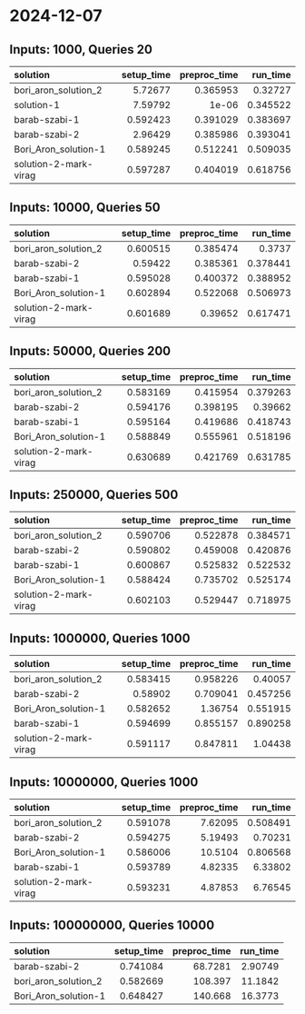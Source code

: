 # 2024-12-07

## Inputs: 1000, Queries 20

| solution              |   setup_time |   preproc_time |   run_time |
|:----------------------|-------------:|---------------:|-----------:|
| bori_aron_solution_2  |     5.72677  |       0.365953 |   0.32727  |
| solution-1            |     7.59792  |       1e-06    |   0.345522 |
| barab-szabi-1         |     0.592423 |       0.391029 |   0.383697 |
| barab-szabi-2         |     2.96429  |       0.385986 |   0.393041 |
| Bori_Aron_solution-1  |     0.589245 |       0.512241 |   0.509035 |
| solution-2-mark-virag |     0.597287 |       0.404019 |   0.618756 |

## Inputs: 10000, Queries 50

| solution              |   setup_time |   preproc_time |   run_time |
|:----------------------|-------------:|---------------:|-----------:|
| bori_aron_solution_2  |     0.600515 |       0.385474 |   0.3737   |
| barab-szabi-2         |     0.59422  |       0.385361 |   0.378441 |
| barab-szabi-1         |     0.595028 |       0.400372 |   0.388952 |
| Bori_Aron_solution-1  |     0.602894 |       0.522068 |   0.506973 |
| solution-2-mark-virag |     0.601689 |       0.39652  |   0.617471 |

## Inputs: 50000, Queries 200

| solution              |   setup_time |   preproc_time |   run_time |
|:----------------------|-------------:|---------------:|-----------:|
| bori_aron_solution_2  |     0.583169 |       0.415954 |   0.379263 |
| barab-szabi-2         |     0.594176 |       0.398195 |   0.39662  |
| barab-szabi-1         |     0.595164 |       0.419686 |   0.418743 |
| Bori_Aron_solution-1  |     0.588849 |       0.555961 |   0.518196 |
| solution-2-mark-virag |     0.630689 |       0.421769 |   0.631785 |

## Inputs: 250000, Queries 500

| solution              |   setup_time |   preproc_time |   run_time |
|:----------------------|-------------:|---------------:|-----------:|
| bori_aron_solution_2  |     0.590706 |       0.522878 |   0.384571 |
| barab-szabi-2         |     0.590802 |       0.459008 |   0.420876 |
| barab-szabi-1         |     0.600867 |       0.525832 |   0.522532 |
| Bori_Aron_solution-1  |     0.588424 |       0.735702 |   0.525174 |
| solution-2-mark-virag |     0.602103 |       0.529447 |   0.718975 |

## Inputs: 1000000, Queries 1000

| solution              |   setup_time |   preproc_time |   run_time |
|:----------------------|-------------:|---------------:|-----------:|
| bori_aron_solution_2  |     0.583415 |       0.958226 |   0.40057  |
| barab-szabi-2         |     0.58902  |       0.709041 |   0.457256 |
| Bori_Aron_solution-1  |     0.582652 |       1.36754  |   0.551915 |
| barab-szabi-1         |     0.594699 |       0.855157 |   0.890258 |
| solution-2-mark-virag |     0.591117 |       0.847811 |   1.04438  |

## Inputs: 10000000, Queries 1000

| solution              |   setup_time |   preproc_time |   run_time |
|:----------------------|-------------:|---------------:|-----------:|
| bori_aron_solution_2  |     0.591078 |        7.62095 |   0.508491 |
| barab-szabi-2         |     0.594275 |        5.19493 |   0.70231  |
| Bori_Aron_solution-1  |     0.586006 |       10.5104  |   0.806568 |
| barab-szabi-1         |     0.593789 |        4.82335 |   6.33802  |
| solution-2-mark-virag |     0.593231 |        4.87853 |   6.76545  |

## Inputs: 100000000, Queries 10000

| solution             |   setup_time |   preproc_time |   run_time |
|:---------------------|-------------:|---------------:|-----------:|
| barab-szabi-2        |     0.741084 |        68.7281 |    2.90749 |
| bori_aron_solution_2 |     0.582669 |       108.397  |   11.1842  |
| Bori_Aron_solution-1 |     0.648427 |       140.668  |   16.3773  |